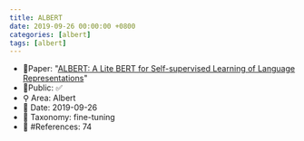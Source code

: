 ```yaml
---
title: ALBERT
date: 2019-09-26 00:00:00 +0800
categories: [albert]
tags: [albert]
---
```


- 📙Paper: "[ALBERT: A Lite BERT for Self-supervised Learning of Language Representations](https://www.semanticscholar.org/paper/ALBERT%3A-A-Lite-BERT-for-Self-supervised-Learning-of-Lan-Chen/7a064df1aeada7e69e5173f7d4c8606f4470365b)"
- 🔑Public: ✅
- ⚲ Area: Albert
- 📅 Date: 2019-09-26
- 🔎 Taxonomy: fine-tuning
- 📝 #References: 74
